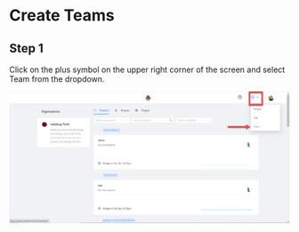 # Create Teams

## Step 1

Click on the plus symbol on the upper right corner of the screen and select Team from the dropdown.

![](../.gitbook/assets/image%20%287%29.png)

